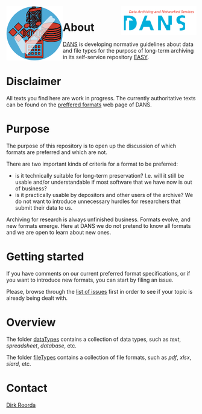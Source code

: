 <img src="docs/images/formats.png" width="150" align="left"/>
<img src="docs/images/DANS.png" width="200" align="right"/>

# About

[DANS](https://www.dans.knaw.nl)
is developing normative guidelines about data and file types for the purpose
of long-term archiving in its self-service repository
[EASY](https://easy.dans.knaw.nl).

# Disclaimer

All texts you find here are work in progress.
The currently authoritative texts can be found on the
[preffered formats](https://dans.knaw.nl/en/deposit/information-about-depositing-data/before-depositing/file-formats?set_language=en)
web page of DANS.

# Purpose

The purpose of this repository is to open up the discussion of which formats are preferred and which are not.

There are two important kinds of criteria for a format to be preferred:

*   is it technically suitable for long-term preservation?
    I.e. will it still be usable and/or understandable if most software that we have now is out of business? 
*   is it practically usable by depositors and other users of the archive?
    We do not want to introduce unnecessary hurdles for researchers that submit their data to us.

Archiving for research is always unfinished business. 
Formats evolve, and new formats emerge. 
Here at DANS we do not pretend to know all formats and we are open to learn about new ones.

# Getting started

If you have comments on our current preferred format specifications, or if you want to introduce
new formats, you can start by filing an issue.

Please, browse through the
[list of issues]()
first in order to see if your topic is already being dealt with.

# Overview

The folder
[dataTypes](dataTypes) contains a collection of data types, such as *text*, *spreadsheet*, *database*, etc.

The folder 
[fileTypes](fileFormats) contains a collection of file formats, such as *pdf*, *xlsx*, *siard*, etc.

# Contact

[Dirk Roorda](dirk.roorda@dans.knaw.nl)



